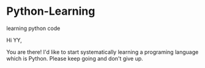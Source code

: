 # Python-Learning
learning python code

Hi YY,

You are there! 
I'd like to start systematically learning a programing language which is Python.
Please keep going and don't give up.
